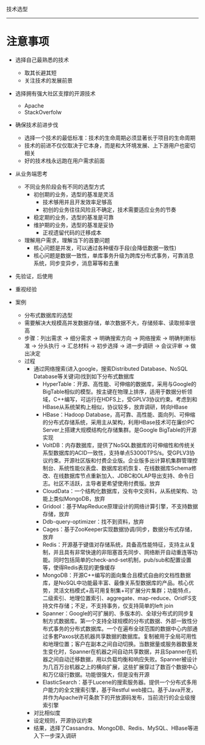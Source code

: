 技术选型

---

# 注意事项

- 选择自己最熟悉的技术
    - 取其长避其短
    - 关注技术的发展前景
    
- 选择拥有强大社区支撑的开源技术
    - Apache
    - StackOverfolw
    
- 确保技术前进步伐
    - 选择一个技术的最低标准：技术的生命周期必须显著长于项目的生命周期
    - 技术的前进不仅仅取决于它本身，而是和大环境发展、上下游用户也密切相关
    - 好的技术栈永远跑在用户需求前面
    
- 从业务端思考
    - 不同业务阶段会有不同的选型方式
        - 初创期的业务，选型的基准是灵活
            - 技术够用并且开发效率足够高
            - 初创的业务往往风险且不确定，技术需要适应业务的节奏
        - 稳定期的业务，选型的基准是可靠
        - 维护期的业务，选型的基准是妥协
            - 正视遗留代码的迁移成本
    - 理解用户需求，理解当下的首要问题
        - 核心问题是并发，可以通过各种缓存手段(会降低数据一致性)
        - 核心问题是数据一致性，单库事务升级为跨库分布式事务，可靠消息系统，同步变异步，消息幂等和去重
        
- 先验证，后使用

- 重视经验

- 案例
    - 分布式数据库的选型
    - 需要解决大规模高并发数据存储，单次数据不大，存储频率、读取频率很高
    - 步骤：列出需求 -> 细分需求 -> 明确搜索方向 -> 网络搜索 -> 明确判断标准 -> 分头执行 -> 汇总材料 -> 初步选择 -> 进一步调研 -> 会议评审 -> 做出决定
    - 过程
        - 通过网络搜索(进入google，搜索Distributed Database、NoSQL Database等关键词)找到如下分布式数据库
            - HyperTable：开源、高性能、可伸缩的数据库，采用与Google的BigTable相似的模型。按主键在物理上排序，适用于数据分析领域，C++编写，可运行在HDFS上，受GPLV3协议约束。考虑到和HBase从系统架构上相似，协议较多，放弃调研，转向HBase
            - HBase：Hadoop Database，高可靠、高性能、面向列、可伸缩的分布式存储系统，采用主从架构，利用HBase技术可在廉价PC Server上搭建大规模结构化存储集群。是Google BigTable的开源实现
            - VoltDB：内存数据库，提供了NoSQL数据库的可伸缩性和传统关系型数据库的ACID一致性，支持单点53000TPS/s。受GPLV3协议约束。开源社区版和付费企业版。企业版多出计算机集群管理控制台、系统性能仪表盘、数据库宕机恢复、在线数据库Schema修改、在线数据库节点重新加入、JDBC和OLAP导出支持、命令日志。社区不活跃，主导者更希望使用付费版。放弃
            - CloudData：一个结构化数据库，没有中文资料，从系统架构、功能上类似MongoDB，放弃
            - Gridool：基于MapReduce原理设计的网络计算引擎，不支持数据存储，放弃
            - Ddb-query-optimizer：找不到资料，放弃
            - Cages：基于ZooKeeper实现数据协调/同步，数据分布式存储，放弃
            - Redis：开源基于键值对存储系统，具备高性能特征，支持主从复制，并且具有非常快速的非阻塞首先同步、网络断开自动重连等功能。同时包括简单的check-and-set机制，pub/sub和配置设置等，使得Redis表现的更像缓存
            - MongoDB：开源C++编写的面向集合且模式自由的文档性数据库，是NoSQL中功能最丰富、最像关系型数据库的产品。核心优势，灵活文档模式+高可用复制集+可扩展分片集群；功能特点，二级索引、地理位置索引、aggregate、map-reduce、OridFS支持文件存储；不足，不支持事务，仅支持简单的left join
            - Spanner：Google的可扩展的、多版本的、全球分布式的同步复制方式数据库。第一个支持全球规模的分布式数据、外部一致性分布式事务的分布式数据库。一个在遍布全球范围的数据中心内部通过多套Paxos状态机器共享数据的数据库。复制被用于全局可用性和地理位置；客户在副本之间自动切换。当数据量或服务器数量发生变化时，Spanner在机器之间自动共享数据，并且Spanner在机器之间自动迁移数据，用以负载均衡和响应失败。Spanner被设计为几百万台机器之上的横向扩展，这些扩展穿过了数百个数据中心和万亿级行数据。功能很强大，但是没有开源
            - ElasticSearch：基于Lucene的搜索服务器。提供一个分布式多用户能力的全文搜索引擎，基于Restful web接口。基于Java开发，并作为Apache许可条款下的开放源码发布，当前流行的企业级搜索引擎
       - 对比相似度
       - 设定规则，开源协议约束
       - 结果，选择了Cassandra、MongoDB、Redis、MySQL、HBase等进入下一步深入调研     
            
    
        